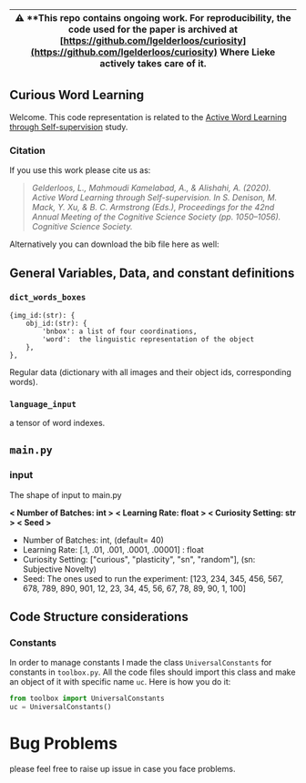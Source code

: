 | :warning: **This repo contains ongoing work. For reproducibility, the code used for the paper is archived at [https://github.com/lgelderloos/curiosity](https://github.com/lgelderloos/curiosity) Where Lieke actively takes care of it. |
| --- |

## Curious Word Learning

Welcome. This code representation is related to the [Active Word Learning through Self-supervision](https://ali.mk/publications/active-learning/) study.

### Citation
If you use this work please cite us as:

  >_Gelderloos, L., Mahmoudi Kamelabad, A., & Alishahi, A. (2020). Active Word Learning through Self-supervision. In S. Denison, M. Mack, Y. Xu, & B. C. Armstrong (Eds.), Proceedings for the 42nd Annual Meeting of the Cognitive Science Society (pp. 1050–1056). Cognitive Science Society._

Alternatively you can download the bib file here as well:



## General Variables, Data, and constant definitions

### `dict_words_boxes`
```
{img_id:(str): {
    obj_id:(str): {
        'bnbox': a list of four coordinations,
        'word':  the linguistic representation of the object
    },
},
```

Regular data (dictionary with all images and their object ids, corresponding words).

### `language_input`

a tensor of word indexes.
## `main.py`
### input
The shape of input to main.py

**< Number of Batches: int > < Learning Rate: float > < Curiosity Setting: str > < Seed >**

* Number of Batches: int, (default= 40)
* Learning Rate: [.1, .01, .001, .0001, .00001] : float
* Curiosity Setting: ["curious", "plasticity", "sn", "random"], (sn: Subjective Novelty)
* Seed: The ones used to run the experiment: [123, 234, 345, 456, 567, 678, 789, 890, 901, 12, 23, 34, 45, 56, 67, 78, 89, 90, 1, 100]

## Code Structure considerations
### Constants
In order to manage constants I made the class `UniversalConstants` for constants in `toolbox.py`. All the code files should import this class and make an object of it with specific name `uc`.
Here is how you do it:
```python
from toolbox import UniversalConstants
uc = UniversalConstants()
```

# Bug Problems
please feel free to raise up issue in case you face problems.
